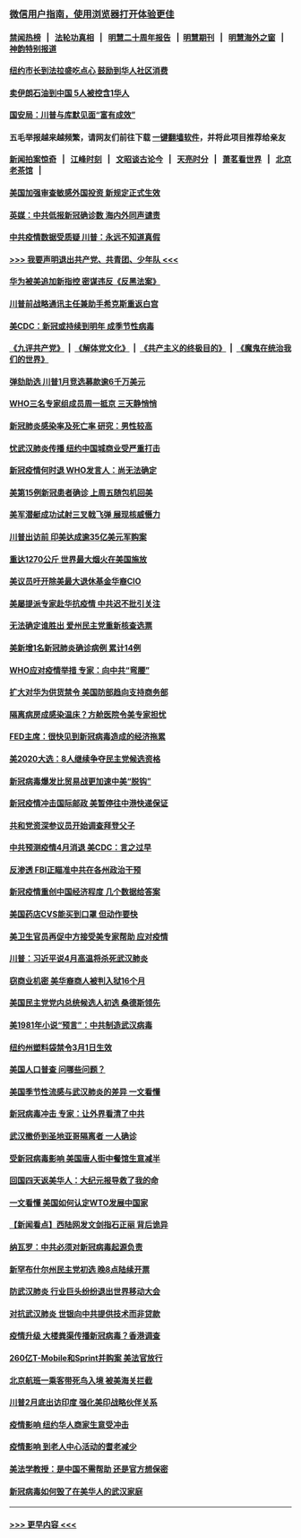 ### [微信用户指南，使用浏览器打开体验更佳](https://github.com/gfw-breaker/banned-news1/blob/master/indexes/wechat-guide.md?t=0)
#### [禁闻热榜](热点新闻.md?t=0)  &nbsp;&nbsp;|&nbsp;&nbsp; [法轮功真相](https://github.com/gfw-breaker/truth/blob/master/README.md?t=0) &nbsp;&nbsp;|&nbsp;&nbsp; [明慧二十周年报告](https://github.com/gfw-breaker/mh-reports/blob/master/README.md?t=0) &nbsp;&nbsp;|&nbsp;&nbsp;[明慧期刊](https://github.com/gfw-breaker/mh-qikan) &nbsp;&nbsp;|&nbsp;&nbsp; [明慧海外之窗](https://github.com/gfw-breaker/mh-news/blob/master/README.md?t=0) &nbsp;&nbsp;|&nbsp;&nbsp; [神韵特别报道](https://github.com/gfw-breaker/mh-news/blob/master/shenyun.md?t=0)
#### [纽约市长到法拉盛吃点心  鼓励到华人社区消费](../pages/nsc412/n11868197.md?t=02142102) 
#### [卖伊朗石油到中国  5人被控含1华人](../pages/nsc412/n11867988.md?t=02142102) 
#### [国安局：川普与库默见面“富有成效”](../pages/nsc412/n11867976.md?t=02142102) 
#### 五毛举报越来越频繁，请网友们前往下载 [一键翻墙软件](https://github.com/gfw-breaker/ssr-accounts)，并将此项目推荐给亲友
#### [新闻拍案惊奇](https://github.com/gfw-breaker/banned-news1/blob/master/pages/link4.md) &nbsp;&nbsp;|&nbsp;&nbsp; [江峰时刻](https://github.com/gfw-breaker/banned-news1/blob/master/pages/link4.md) &nbsp;&nbsp;|&nbsp;&nbsp; [文昭谈古论今](https://github.com/gfw-breaker/banned-news1/blob/master/pages/link4.md) &nbsp;&nbsp;|&nbsp;&nbsp; [天亮时分](https://github.com/gfw-breaker/banned-news1/blob/master/pages/link4.md) &nbsp;&nbsp;|&nbsp;&nbsp; [萧茗看世界](https://github.com/gfw-breaker/banned-news1/blob/master/pages/link4.md) &nbsp;&nbsp;|&nbsp;&nbsp; [北京老茶馆](https://github.com/gfw-breaker/banned-news1/blob/master/pages/link4.md) &nbsp;&nbsp;|&nbsp;&nbsp; 
#### [美国加强审查敏感外国投资 新规定正式生效](../pages/nsc412/n11868041.md?t=02142102) 
#### [英媒：中共低报新冠确诊数 海内外同声谴责](../pages/nsc412/n11867421.md?t=02142102) 
#### [中共疫情数据受质疑 川普：永远不知道真假](../pages/nsc412/n11867195.md?t=02142102) 
#### [>>> 我要声明退出共产党、共青团、少年队 <<<](https://github.com/begood0513/goodnews/blob/master/quit/letter.md) 
#### [华为被美追加新指控 密谋违反《反黑法案》](../pages/nsc412/n11867191.md?t=02142102) 
#### [川普前战略通讯主任兼助手希克斯重返白宫](../pages/nsc412/n11867104.md?t=02142102) 
#### [美CDC：新冠或持续到明年 成季节性病毒](../pages/nsc412/n11867279.md?t=02142102) 
#### [《九评共产党》](https://github.com/begood0513/9ping.md/blob/master/README.md) &nbsp;|&nbsp; [《解体党文化》](../../../../jtdwh.md/blob/master/README.md)  &nbsp;|&nbsp; [《共产主义的终极目的》](../../../../gczydzjmd.md/blob/master/README.md) &nbsp;|&nbsp; [《魔鬼在统治我们的世界》](../../../../mgztzwmdsj.md/blob/master/README.md) 
#### [弹劾助选 川普1月竞选募款逾6千万美元](../pages/nsc412/n11866950.md?t=02142102) 
#### [WHO三名专家组成员周一抵京 三天静悄悄](../pages/nsc412/n11866947.md?t=02142102) 
#### [新冠肺炎感染率及死亡率 研究：男性较高](../pages/nsc412/n11866956.md?t=02142102) 
#### [忧武汉肺炎传播 纽约中国城商业受严重打击](../pages/nsc412/n11866902.md?t=02142102) 
#### [新冠疫情何时退 WHO发言人：尚无法确定](../pages/nsc412/n11866864.md?t=02142102) 
#### [美第15例新冠患者确诊 上周五随包机回美](../pages/nsc412/n11866852.md?t=02142102) 
#### [美军潜艇成功试射三叉戟飞弹 展现核威慑力](../pages/nsc412/n11866046.md?t=02142102) 
#### [川普出访前 印美达成逾35亿美元军购案](../pages/nsc412/n11865444.md?t=02142102) 
#### [重达1270公斤 世界最大烟火在美国施放](../pages/nsc412/n11865198.md?t=02142102) 
#### [美议员吁开除美最大退休基金华裔CIO](../pages/nsc412/n11865230.md?t=02142102) 
#### [美屡提派专家赴华抗疫情 中共迟不批引关注](../pages/nsc412/n11864719.md?t=02142102) 
#### [无法确定谁胜出 爱州民主党重新核查选票](../pages/nsc412/n11864830.md?t=02142102) 
#### [美新增1名新冠肺炎确诊病例 累计14例](../pages/nsc412/n11864893.md?t=02142102) 
#### [WHO应对疫情举措 专家：向中共“弯腰”](../pages/nsc412/n11864727.md?t=02142102) 
#### [扩大对华为供货禁令 美国防部趋向支持商务部](../pages/nsc412/n11864773.md?t=02142102) 
#### [隔离病房成感染温床？方舱医院令美专家担忧](../pages/nsc412/n11864575.md?t=02142102) 
#### [FED主席：很快见到新冠病毒造成的经济拖累](../pages/nsc412/n11864507.md?t=02142102) 
#### [美2020大选：8人继续争夺民主党候选资格](../pages/nsc412/n11864327.md?t=02142102) 
#### [新冠病毒爆发比贸易战更加速中美“脱钩”](../pages/nsc412/n11864470.md?t=02142102) 
#### [新冠疫情冲击国际邮政 美暂停往中港快递保证](../pages/nsc412/n11864207.md?t=02142102) 
#### [共和党资深参议员开始调查拜登父子](../pages/nsc412/n11863984.md?t=02142102) 
#### [中共预测疫情4月消退 美CDC：言之过早](../pages/nsc412/n11864310.md?t=02142102) 
#### [反渗透 FBI正瞄准中共在各州政治干预](../pages/nsc412/n11864300.md?t=02142102) 
#### [新冠疫情重创中国经济程度 几个数据给答案](../pages/nsc412/n11864203.md?t=02142102) 
#### [美国药店CVS能买到口罩 但动作要快](../pages/nsc412/n11862438.md?t=02142102) 
#### [美卫生官员再促中方接受美专家帮助 应对疫情](../pages/nsc412/n11864043.md?t=02142102) 
#### [川普：习近平说4月高温将杀死武汉肺炎](../pages/nsc412/n11860814.md?t=02142102) 
#### [窃商业机密 美华裔商人被判入狱16个月](../pages/nsc412/n11863911.md?t=02142102) 
#### [美国民主党党内总统候选人初选 桑德斯领先](../pages/nsc412/n11863475.md?t=02142102) 
#### [美1981年小说“预言”：中共制造武汉病毒](../pages/nsc412/n11863306.md?t=02142102) 
#### [纽约州塑料袋禁令3月1日生效](../pages/nsc412/n11862832.md?t=02142102) 
#### [美国人口普查  问哪些问题？](../pages/nsc412/n11862808.md?t=02142102) 
#### [美国季节性流感与武汉肺炎的差异 一文看懂](../pages/nsc412/n11862428.md?t=02142102) 
#### [新冠病毒冲击 专家：让外界看清了中共](../pages/nsc412/n11862280.md?t=02142102) 
#### [武汉撤侨到圣地亚哥隔离者 一人确诊](../pages/nsc412/n11862460.md?t=02142102) 
#### [受新冠病毒影响 美国唐人街中餐馆生意减半](../pages/nsc412/n11861940.md?t=02142102) 
#### [回国四天返美华人：大纪元报导救了我的命](../pages/nsc412/n11862181.md?t=02142102) 
#### [一文看懂 美国如何认定WTO发展中国家](../pages/nsc412/n11862051.md?t=02142102) 
#### [【新闻看点】西陆网发文剑指石正丽 背后诡异](../pages/nsc412/n11861792.md?t=02142102) 
#### [纳瓦罗：中共必须对新冠病毒起源负责](../pages/nsc412/n11861810.md?t=02142102) 
#### [新罕布什尔州民主党初选 晚8点陆续开票](../pages/nsc412/n11861872.md?t=02142102) 
#### [防武汉肺炎 行业巨头纷纷退出世界移动大会](../pages/nsc412/n11861795.md?t=02142102) 
#### [对抗武汉肺炎 世银向中共提供技术而非贷款](../pages/nsc412/n11861652.md?t=02142102) 
#### [疫情升级 大楼粪渠传播新冠病毒？香港调查](../pages/nsc412/n11861556.md?t=02142102) 
#### [260亿T-Mobile和Sprint并购案 美法官放行](../pages/nsc412/n11861511.md?t=02142102) 
#### [北京航班一乘客带死鸟入境 被美海关拦截](../pages/nsc412/n11861317.md?t=02142102) 
#### [川普2月底出访印度 强化美印战略伙伴关系](../pages/nsc412/n11860557.md?t=02142102) 
#### [疫情影响  纽约华人商家生意受冲击](../pages/nsc412/n11860284.md?t=02142102) 
#### [疫情影响  到老人中心活动的耆老减少](../pages/nsc412/n11860199.md?t=02142102) 
#### [美法学教授：是中国不需帮助 还是官方想保密](../pages/nsc412/n11859492.md?t=02142102) 
#### [新冠病毒如何毁了在美华人的武汉家庭](../pages/nsc412/n11859524.md?t=02142102) 

----
#### [ >>> 更早内容 <<< ](../indexes/nsc412-earlier.md)
